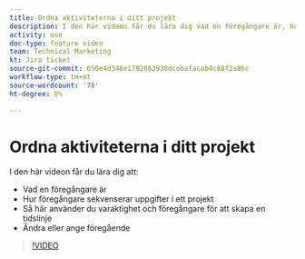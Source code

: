 ```yaml
---
title: Ordna aktiviteterna i ditt projekt
description: I den här videon får du lära dig vad en föregångare är, hur föregående aktiviteter sekvenserar uppgifter i ett projekt, hur du använder varaktighet och föregående aktiviteter för att skapa en tidslinje, hur du ändrar eller anger föregående aktiviteter
activity: use
doc-type: feature video
team: Technical Marketing
kt: Jira ticket
source-git-commit: 650e4d346e1792863930dcebafacab4c88f2a8bc
workflow-type: tm+mt
source-wordcount: '78'
ht-degree: 0%

---
```


# Ordna aktiviteterna i ditt projekt

I den här videon får du lära dig att:

* Vad en föregångare är
* Hur föregångare sekvenserar uppgifter i ett projekt
* Så här använder du varaktighet och föregångare för att skapa en tidslinje
* Ändra eller ange föregående

>[!VIDEO](https://video.tv.adobe.com/v/335091/?quality=12&learn=on)